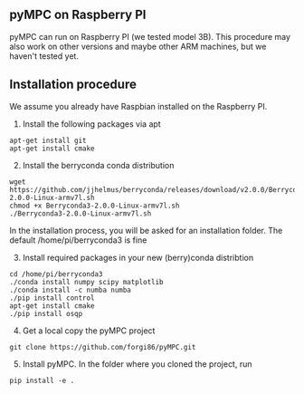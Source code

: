 ## pyMPC on Raspberry PI

pyMPC can run on Raspberry PI (we tested model 3B). This procedure may also work on other versions and maybe other ARM machines, but we haven't tested yet.

## Installation procedure

We assume you already have Raspbian installed on the Raspberry PI. 

1. Install the following packages via apt
```
apt-get install git
apt-get install cmake
```

2. Install the berryconda conda distribution 
```
wget https://github.com/jjhelmus/berryconda/releases/download/v2.0.0/Berryconda3-2.0.0-Linux-armv7l.sh 
chmod +x Berryconda3-2.0.0-Linux-armv7l.sh
./Berryconda3-2.0.0-Linux-armv7l.sh
```
In the installation process, you will be asked for an installation folder. The default /home/pi/berryconda3 is fine

3. Install required packages in your new (berry)conda distribtion
```
cd /home/pi/berryconda3
./conda install numpy scipy matplotlib
./conda install -c numba numba
./pip install control
apt-get install cmake
./pip install osqp
```

4. Get a local copy the pyMPC project
```
git clone https://github.com/forgi86/pyMPC.git
```

5. Install pyMPC. In the folder where you cloned the project, run

```
pip install -e .
```
